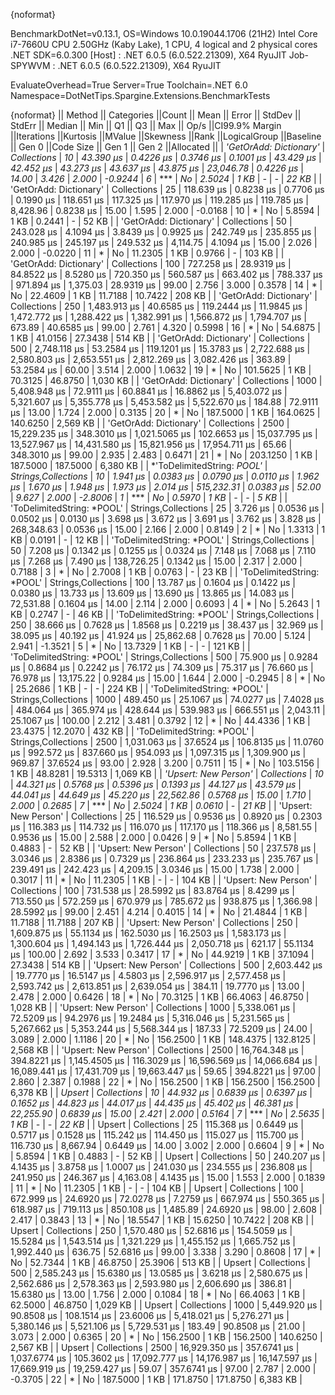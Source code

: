 {noformat}

BenchmarkDotNet=v0.13.1, OS=Windows 10.0.19044.1706 (21H2)
Intel Core i7-7660U CPU 2.50GHz (Kaby Lake), 1 CPU, 4 logical and 2 physical cores
.NET SDK=6.0.300
  [Host]     : .NET 6.0.5 (6.0.522.21309), X64 RyuJIT
  Job-SPYWVM : .NET 6.0.5 (6.0.522.21309), X64 RyuJIT

EvaluateOverhead=True  Server=True  Toolchain=.NET 6.0  
Namespace=DotNetTips.Spargine.Extensions.BenchmarkTests  

{noformat}
||                    Method ||         Categories ||Count ||         Mean ||      Error ||       StdDev ||     StdErr ||       Median ||          Min ||           Q1 ||           Q3 ||          Max ||      Op/s ||CI99.9% Margin ||Iterations ||Kurtosis ||MValue ||Skewness ||Rank ||LogicalGroup ||Baseline ||   Gen 0 ||Code Size ||   Gen 1 ||   Gen 2 ||Allocated ||
|     *'GetOrAdd: Dictionary'* |         *Collections* |    *10* |     *43.390 μs* |   *0.4226 μs* |     *0.3746 μs* |   *0.1001 μs* |     *43.429 μs* |     *42.452 μs* |     *43.273 μs* |     *43.637 μs* |     *43.875 μs* |  *23,046.78* |      *0.4226 μs* |      *14.00* |    *3.426* |  *2.000* |  *-0.9244* |    *6* |            *** |       *No* |   *2.5024* |      *1 KB* |        *-* |        *-* |     *22 KB* |
|     'GetOrAdd: Dictionary' |         Collections |    25 |    118.639 μs |   0.8238 μs |     0.7706 μs |   0.1990 μs |    118.651 μs |    117.325 μs |    117.970 μs |    119.285 μs |    119.785 μs |   8,428.96 |      0.8238 μs |      15.00 |    1.595 |  2.000 |  -0.0168 |   10 |            * |       No |   5.8594 |      1 KB |   0.2441 |        - |     52 KB |
|     'GetOrAdd: Dictionary' |         Collections |    50 |    243.028 μs |   4.1094 μs |     3.8439 μs |   0.9925 μs |    242.749 μs |    235.855 μs |    240.985 μs |    245.197 μs |    249.532 μs |   4,114.75 |      4.1094 μs |      15.00 |    2.026 |  2.000 |  -0.0220 |   11 |            * |       No |  11.2305 |      1 KB |   0.9766 |        - |    103 KB |
|     'GetOrAdd: Dictionary' |         Collections |   100 |    727.258 μs |  28.9319 μs |    84.8522 μs |   8.5280 μs |    720.350 μs |    560.587 μs |    663.402 μs |    788.337 μs |    971.894 μs |   1,375.03 |     28.9319 μs |      99.00 |    2.756 |  3.000 |   0.3578 |   14 |            * |       No |  22.4609 |      1 KB |  11.7188 |  10.7422 |    208 KB |
|     'GetOrAdd: Dictionary' |         Collections |   250 |  1,483.913 μs |  40.6585 μs |   119.2444 μs |  11.9845 μs |  1,472.772 μs |  1,288.422 μs |  1,382.991 μs |  1,566.872 μs |  1,794.707 μs |     673.89 |     40.6585 μs |      99.00 |    2.761 |  4.320 |   0.5998 |   16 |            * |       No |  54.6875 |      1 KB |  41.0156 |  27.3438 |    514 KB |
|     'GetOrAdd: Dictionary' |         Collections |   500 |  2,748.118 μs |  53.2584 μs |   119.1201 μs |  15.3783 μs |  2,722.688 μs |  2,580.803 μs |  2,653.551 μs |  2,812.269 μs |  3,082.426 μs |     363.89 |     53.2584 μs |      60.00 |    3.514 |  2.000 |   1.0632 |   19 |            * |       No | 101.5625 |      1 KB |  70.3125 |  46.8750 |  1,030 KB |
|     'GetOrAdd: Dictionary' |         Collections |  1000 |  5,408.948 μs |  72.9111 μs |    60.8841 μs |  16.8862 μs |  5,403.072 μs |  5,321.607 μs |  5,355.778 μs |  5,453.582 μs |  5,522.670 μs |     184.88 |     72.9111 μs |      13.00 |    1.724 |  2.000 |   0.3135 |   20 |            * |       No | 187.5000 |      1 KB | 164.0625 | 140.6250 |  2,569 KB |
|     'GetOrAdd: Dictionary' |         Collections |  2500 | 15,229.235 μs | 348.3010 μs | 1,021.5065 μs | 102.6653 μs | 15,037.795 μs | 13,527.967 μs | 14,431.580 μs | 15,821.956 μs | 17,954.711 μs |      65.66 |    348.3010 μs |      99.00 |    2.935 |  2.483 |   0.6471 |   21 |            * |       No | 203.1250 |      1 KB | 187.5000 | 187.5000 |  6,380 KB |
| *'ToDelimitedString: *POOL'* | *Strings,Collections* |    *10* |      *1.941 μs* |   *0.0383 μs* |     *0.0790 μs* |   *0.0110 μs* |      *1.962 μs* |      *1.670 μs* |      *1.948 μs* |      *1.973 μs* |      *2.014 μs* | *515,232.31* |      *0.0383 μs* |      *52.00* |    *9.627* |  *2.000* |  *-2.8006* |    *1* |            *** |       *No* |   *0.5970* |      *1 KB* |        *-* |        *-* |      *5 KB* |
| 'ToDelimitedString: *POOL' | Strings,Collections |    25 |      3.726 μs |   0.0536 μs |     0.0502 μs |   0.0130 μs |      3.698 μs |      3.672 μs |      3.691 μs |      3.762 μs |      3.828 μs | 268,348.63 |      0.0536 μs |      15.00 |    2.166 |  2.000 |   0.8149 |    2 |            * |       No |   1.3313 |      1 KB |   0.0191 |        - |     12 KB |
| 'ToDelimitedString: *POOL' | Strings,Collections |    50 |      7.208 μs |   0.1342 μs |     0.1255 μs |   0.0324 μs |      7.148 μs |      7.068 μs |      7.110 μs |      7.268 μs |      7.490 μs | 138,726.25 |      0.1342 μs |      15.00 |    2.317 |  2.000 |   0.7188 |    3 |            * |       No |   2.7008 |      1 KB |   0.0763 |        - |     23 KB |
| 'ToDelimitedString: *POOL' | Strings,Collections |   100 |     13.787 μs |   0.1604 μs |     0.1422 μs |   0.0380 μs |     13.733 μs |     13.609 μs |     13.690 μs |     13.865 μs |     14.083 μs |  72,531.88 |      0.1604 μs |      14.00 |    2.114 |  2.000 |   0.6093 |    4 |            * |       No |   5.2643 |      1 KB |   0.2747 |        - |     46 KB |
| 'ToDelimitedString: *POOL' | Strings,Collections |   250 |     38.666 μs |   0.7628 μs |     1.8568 μs |   0.2219 μs |     38.437 μs |     32.969 μs |     38.095 μs |     40.192 μs |     41.924 μs |  25,862.68 |      0.7628 μs |      70.00 |    5.124 |  2.941 |  -1.3521 |    5 |            * |       No |  13.7329 |      1 KB |        - |        - |    121 KB |
| 'ToDelimitedString: *POOL' | Strings,Collections |   500 |     75.900 μs |   0.9284 μs |     0.8684 μs |   0.2242 μs |     76.172 μs |     74.309 μs |     75.317 μs |     76.660 μs |     76.978 μs |  13,175.22 |      0.9284 μs |      15.00 |    1.644 |  2.000 |  -0.2945 |    8 |            * |       No |  25.2686 |      1 KB |        - |        - |    224 KB |
| 'ToDelimitedString: *POOL' | Strings,Collections |  1000 |    489.450 μs |  25.1067 μs |    74.0277 μs |   7.4028 μs |    484.064 μs |    365.974 μs |    428.644 μs |    539.983 μs |    666.551 μs |   2,043.11 |     25.1067 μs |     100.00 |    2.212 |  3.481 |   0.3792 |   12 |            * |       No |  44.4336 |      1 KB |  23.4375 |  12.2070 |    432 KB |
| 'ToDelimitedString: *POOL' | Strings,Collections |  2500 |  1,031.063 μs |  37.6524 μs |   106.8135 μs |  11.0760 μs |    992.572 μs |    837.660 μs |    954.093 μs |  1,097.315 μs |  1,309.900 μs |     969.87 |     37.6524 μs |      93.00 |    2.928 |  3.200 |   0.7511 |   15 |            * |       No | 103.5156 |      1 KB |  48.8281 |  19.5313 |  1,069 KB |
|       *'Upsert: New Person'* |         *Collections* |    *10* |     *44.321 μs* |   *0.5768 μs* |     *0.5396 μs* |   *0.1393 μs* |     *44.127 μs* |     *43.579 μs* |     *44.041 μs* |     *44.649 μs* |     *45.220 μs* |  *22,562.86* |      *0.5768 μs* |      *15.00* |    *1.710* |  *2.000* |   *0.2685* |    *7* |            *** |       *No* |   *2.5024* |      *1 KB* |   *0.0610* |        *-* |     *21 KB* |
|       'Upsert: New Person' |         Collections |    25 |    116.529 μs |   0.9536 μs |     0.8920 μs |   0.2303 μs |    116.383 μs |    114.732 μs |    116.070 μs |    117.170 μs |    118.366 μs |   8,581.55 |      0.9536 μs |      15.00 |    2.588 |  2.000 |   0.0426 |    9 |            * |       No |   5.8594 |      1 KB |   0.4883 |        - |     52 KB |
|       'Upsert: New Person' |         Collections |    50 |    237.578 μs |   3.0346 μs |     2.8386 μs |   0.7329 μs |    236.864 μs |    233.233 μs |    235.767 μs |    239.491 μs |    242.423 μs |   4,209.15 |      3.0346 μs |      15.00 |    1.738 |  2.000 |   0.3017 |   11 |            * |       No |  11.2305 |      1 KB |        - |        - |    104 KB |
|       'Upsert: New Person' |         Collections |   100 |    731.538 μs |  28.5992 μs |    83.8764 μs |   8.4299 μs |    713.550 μs |    572.259 μs |    670.979 μs |    785.672 μs |    938.875 μs |   1,366.98 |     28.5992 μs |      99.00 |    2.451 |  4.214 |   0.4015 |   14 |            * |       No |  21.4844 |      1 KB |  11.7188 |  11.7188 |    207 KB |
|       'Upsert: New Person' |         Collections |   250 |  1,609.875 μs |  55.1134 μs |   162.5030 μs |  16.2503 μs |  1,583.173 μs |  1,300.604 μs |  1,494.143 μs |  1,726.444 μs |  2,050.718 μs |     621.17 |     55.1134 μs |     100.00 |    2.692 |  3.533 |   0.3417 |   17 |            * |       No |  44.9219 |      1 KB |  37.1094 |  27.3438 |    514 KB |
|       'Upsert: New Person' |         Collections |   500 |  2,603.442 μs |  19.7770 μs |    16.5147 μs |   4.5803 μs |  2,596.917 μs |  2,577.458 μs |  2,593.742 μs |  2,613.851 μs |  2,639.054 μs |     384.11 |     19.7770 μs |      13.00 |    2.478 |  2.000 |   0.6426 |   18 |            * |       No |  70.3125 |      1 KB |  66.4063 |  46.8750 |  1,028 KB |
|       'Upsert: New Person' |         Collections |  1000 |  5,338.061 μs |  72.5209 μs |    94.2976 μs |  19.2484 μs |  5,316.046 μs |  5,231.565 μs |  5,267.662 μs |  5,353.244 μs |  5,568.344 μs |     187.33 |     72.5209 μs |      24.00 |    3.089 |  2.000 |   1.1186 |   20 |            * |       No | 156.2500 |      1 KB | 148.4375 | 132.8125 |  2,568 KB |
|       'Upsert: New Person' |         Collections |  2500 | 16,764.348 μs | 394.8221 μs | 1,145.4505 μs | 116.3029 μs | 16,596.569 μs | 14,066.684 μs | 16,089.441 μs | 17,431.709 μs | 19,663.447 μs |      59.65 |    394.8221 μs |      97.00 |    2.860 |  2.387 |   0.1988 |   22 |            * |       No | 156.2500 |      1 KB | 156.2500 | 156.2500 |  6,378 KB |
|                     *Upsert* |         *Collections* |    *10* |     *44.932 μs* |   *0.6839 μs* |     *0.6397 μs* |   *0.1652 μs* |     *44.823 μs* |     *44.017 μs* |     *44.435 μs* |     *45.402 μs* |     *46.381 μs* |  *22,255.90* |      *0.6839 μs* |      *15.00* |    *2.421* |  *2.000* |   *0.5164* |    *7* |            *** |       *No* |   *2.5635* |      *1 KB* |        *-* |        *-* |     *22 KB* |
|                     Upsert |         Collections |    25 |    115.368 μs |   0.6449 μs |     0.5717 μs |   0.1528 μs |    115.242 μs |    114.450 μs |    115.027 μs |    115.700 μs |    116.730 μs |   8,667.94 |      0.6449 μs |      14.00 |    3.002 |  2.000 |   0.6604 |    9 |            * |       No |   5.8594 |      1 KB |   0.4883 |        - |     52 KB |
|                     Upsert |         Collections |    50 |    240.207 μs |   4.1435 μs |     3.8758 μs |   1.0007 μs |    241.030 μs |    234.555 μs |    236.808 μs |    241.950 μs |    246.367 μs |   4,163.08 |      4.1435 μs |      15.00 |    1.553 |  2.000 |   0.1839 |   11 |            * |       No |  11.2305 |      1 KB |        - |        - |    104 KB |
|                     Upsert |         Collections |   100 |    672.999 μs |  24.6920 μs |    72.0278 μs |   7.2759 μs |    667.974 μs |    550.365 μs |    618.987 μs |    719.113 μs |    850.108 μs |   1,485.89 |     24.6920 μs |      98.00 |    2.608 |  2.417 |   0.3843 |   13 |            * |       No |  18.5547 |      1 KB |  15.6250 |  10.7422 |    208 KB |
|                     Upsert |         Collections |   250 |  1,570.480 μs |  52.6816 μs |   154.5059 μs |  15.5284 μs |  1,543.514 μs |  1,321.229 μs |  1,455.152 μs |  1,665.752 μs |  1,992.440 μs |     636.75 |     52.6816 μs |      99.00 |    3.338 |  3.290 |   0.8608 |   17 |            * |       No |  52.7344 |      1 KB |  46.8750 |  25.3906 |    513 KB |
|                     Upsert |         Collections |   500 |  2,585.243 μs |  15.6380 μs |    13.0585 μs |   3.6218 μs |  2,580.675 μs |  2,562.686 μs |  2,578.363 μs |  2,593.980 μs |  2,606.690 μs |     386.81 |     15.6380 μs |      13.00 |    1.756 |  2.000 |   0.1084 |   18 |            * |       No |  66.4063 |      1 KB |  62.5000 |  46.8750 |  1,029 KB |
|                     Upsert |         Collections |  1000 |  5,449.920 μs |  90.8508 μs |   108.1514 μs |  23.6006 μs |  5,418.021 μs |  5,276.271 μs |  5,380.146 μs |  5,521.106 μs |  5,729.531 μs |     183.49 |     90.8508 μs |      21.00 |    3.073 |  2.000 |   0.6365 |   20 |            * |       No | 156.2500 |      1 KB | 156.2500 | 140.6250 |  2,567 KB |
|                     Upsert |         Collections |  2500 | 16,929.350 μs | 357.6741 μs | 1,037.6774 μs | 105.3602 μs | 17,092.777 μs | 14,176.987 μs | 16,147.597 μs | 17,669.919 μs | 19,259.427 μs |      59.07 |    357.6741 μs |      97.00 |    2.787 |  2.000 |  -0.3705 |   22 |            * |       No | 187.5000 |      1 KB | 171.8750 | 171.8750 |  6,383 KB |
